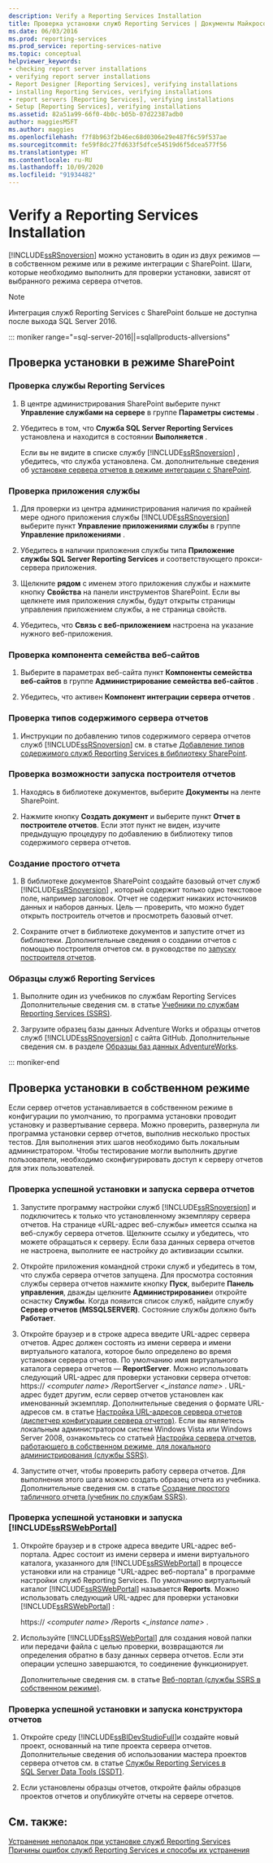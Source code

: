 ```yaml
---
description: Verify a Reporting Services Installation
title: Проверка установки служб Reporting Services | Документы Майкрософт
ms.date: 06/03/2016
ms.prod: reporting-services
ms.prod_service: reporting-services-native
ms.topic: conceptual
helpviewer_keywords:
- checking report server installations
- verifying report server installations
- Report Designer [Reporting Services], verifying installations
- installing Reporting Services, verifying installations
- report servers [Reporting Services], verifying installations
- Setup [Reporting Services], verifying installations
ms.assetid: 82a51a99-66f0-4b0c-b05b-07d22387adb0
author: maggiesMSFT
ms.author: maggies
ms.openlocfilehash: f7f8b963f2b46ec68d0306e29e487f6c59f537ae
ms.sourcegitcommit: fe59f8dc27fd633f5dfce54519d6f5dcea577f56
ms.translationtype: HT
ms.contentlocale: ru-RU
ms.lasthandoff: 10/09/2020
ms.locfileid: "91934482"
---
```

# <a name="verify-a-reporting-services-installation"></a>Verify a Reporting Services Installation
  [!INCLUDE[ssRSnoversion](../../includes/ssrsnoversion-md.md)] можно установить в один из двух режимов — в собственном режиме или в режиме интеграции с SharePoint. Шаги, которые необходимо выполнить для проверки установки, зависят от выбранного режима сервера отчетов.  

> [!NOTE]
> Интеграция служб Reporting Services с SharePoint больше не доступна после выхода SQL Server 2016.

::: moniker range="=sql-server-2016||=sqlallproducts-allversions"
  
##  <a name="verify-sharepoint-mode-installation"></a><a name="bkmk_sharepointmode"></a> Проверка установки в режиме SharePoint  
  
### <a name="to-verify-the-reporting-services-service"></a>Проверка службы Reporting Services  
  
1.  В центре администрирования SharePoint выберите пункт **Управление службами на сервере** в группе **Параметры системы** .  
  
2.  Убедитесь в том, что **Служба SQL Server Reporting Services** установлена и находится в состоянии **Выполняется** .  
  
     Если вы не видите в списке службу [!INCLUDE[ssRSnoversion](../../includes/ssrsnoversion-md.md)] , убедитесь, что служба установлена. См. дополнительные сведения об [установке сервера отчетов в режиме интеграции с SharePoint](install-the-first-report-server-in-sharepoint-mode.md).  
  
### <a name="to-verify-the-service-application"></a>Проверка приложения службы  
  
1.  Для проверки из центра администрирования наличия по крайней мере одного приложения службы [!INCLUDE[ssRSnoversion](../../includes/ssrsnoversion-md.md)] выберите пункт **Управление приложениями службы** в группе **Управление приложениями** .  
  
2.  Убедитесь в наличии приложения службы типа **Приложение службы SQL Server Reporting Services** и соответствующего прокси-сервера приложения.  
  
3.  Щелкните **рядом** с именем этого приложения службы и нажмите кнопку **Свойства** на панели инструментов SharePoint.  Если вы щелкнете имя приложения службы, будут открыты страницы управления приложением службы, а не страница свойств.  
  
4.  Убедитесь, что **Связь с веб-приложением** настроена на указание нужного веб-приложения.  
  
### <a name="to-verify-the-site-collection-feature"></a>Проверка компонента семейства веб-сайтов  
  
1.  Выберите в параметрах веб-сайта пункт **Компоненты семейства веб-сайтов** в группе **Администрирование семейства веб-сайтов** .  
  
2.  Убедитесь, что активен **Компонент интеграции сервера отчетов** .  
  
### <a name="to-verify-reporting-server-content-types"></a>Проверка типов содержимого сервера отчетов  
  
1.  Инструкции по добавлению типов содержимого сервера отчетов служб [!INCLUDE[ssRSnoversion](../../includes/ssrsnoversion-md.md)] см. в статье [Добавление типов содержимого служб Reporting Services в библиотеку SharePoint](../../reporting-services/report-server-sharepoint/add-reporting-services-content-types-to-a-sharepoint-library.md).  
  
### <a name="to-verify-you-can-launch-report-builder"></a>Проверка возможности запуска построителя отчетов  
  
1.  Находясь в библиотеке документов, выберите **Документы** на ленте SharePoint.  
  
2.  Нажмите кнопку **Создать документ** и выберите пункт **Отчет в построителе отчетов**. Если этот пункт не виден, изучите предыдущую процедуру по добавлению в библиотеку типов содержимого сервера отчетов.  
  
### <a name="create-a-basic-report"></a>Создание простого отчета  
  
1.  В библиотеке документов SharePoint создайте базовый отчет служб [!INCLUDE[ssRSnoversion](../../includes/ssrsnoversion-md.md)] , который содержит только одно текстовое поле, например заголовок. Отчет не содержит никаких источников данных и наборов данных. Цель — проверить, что можно будет открыть построитель отчетов и просмотреть базовый отчет.  
  
2.  Сохраните отчет в библиотеке документов и запустите отчет из библиотеки. Дополнительные сведения о создании отчетов с помощью построителя отчетов см. в руководстве по [запуску построителя отчетов](../report-builder/start-report-builder.md).  
  
### <a name="reporting-services-samples"></a>Образцы служб Reporting Services  
  
1.  Выполните один из учебников по службам Reporting Services Дополнительные сведения см. в статье [Учебники по службам Reporting Services (SSRS)](../../reporting-services/reporting-services-tutorials-ssrs.md).  
  
2.  Загрузите образец базы данных Adventure Works и образцы отчетов служб [!INCLUDE[ssRSnoversion](../../includes/ssrsnoversion-md.md)] с сайта GitHub. Дополнительные сведения см. в разделе [Образцы баз данных AdventureWorks](https://github.com/Microsoft/sql-server-samples/releases).  

::: moniker-end
  
##  <a name="verify-a-native-mode-installation"></a><a name="bkmk_nativemode"></a> Проверка установки в собственном режиме  
 Если сервер отчетов устанавливается в собственном режиме в конфигурации по умолчанию, то программа установки проводит установку и развертывание сервера. Можно проверить, развернула ли программа установки сервер отчетов, выполнив несколько простых тестов. Для выполнения этих шагов необходимо быть локальным администратором. Чтобы тестирование могли выполнить другие пользователи, необходимо сконфигурировать доступ к серверу отчетов для этих пользователей.  
  
### <a name="to-verify-that-the-report-server-is-installed-and-running"></a>Проверка успешной установки и запуска сервера отчетов  
  
1.  Запустите программу настройки служб [!INCLUDE[ssRSnoversion](../../includes/ssrsnoversion-md.md)] и подключитесь к только что установленному экземпляру сервера отчетов. На странице «URL-адрес веб-службы» имеется ссылка на веб-службу сервера отчетов. Щелкните ссылку и убедитесь, что можете обращаться к серверу. Если база данных сервера отчетов не настроена, выполните ее настройку до активизации ссылки.  
  
2.  Откройте приложения командной строки служб и убедитесь в том, что служба сервера отчетов запущена. Для просмотра состояния службы сервера отчетов нажмите кнопку **Пуск**, выберите **Панель управления**, дважды щелкните **Администрирование**и откройте оснастку **Службы**. Когда появится список служб, найдите службу **Сервер отчетов (MSSQLSERVER)**. Состояние службы должно быть **Работает**.  
  
3.  Откройте браузер и в строке адреса введите URL-адрес сервера отчетов. Адрес должен состоять из имени сервера и имени виртуального каталога, которое было определено во время установки сервера отчетов. По умолчанию имя виртуального каталога сервера отчетов — **ReportServer**. Можно использовать следующий URL-адрес для проверки установки сервера отчетов: https:// *\<computer name>* /ReportServer *\<_instance name>* . URL-адрес будет другим, если сервер отчетов установлен как именованный экземпляр. Дополнительные сведения о формате URL-адресов см. в статье [Настройка URL-адресов сервера отчетов (диспетчер конфигурации сервера отчетов)](../../reporting-services/install-windows/configure-report-server-urls-ssrs-configuration-manager.md). Если вы являетесь локальным администратором систем Windows Vista или Windows Server 2008, ознакомьтесь со статьей [Настройка сервера отчетов, работающего в собственном режиме, для локального администрирования (службы SSRS)](../../reporting-services/report-server/configure-a-native-mode-report-server-for-local-administration-ssrs.md).  
  
4.  Запустите отчет, чтобы проверить работу сервера отчетов. Для выполнения этого шага можно создать образец отчета из учебника. Дополнительные сведения см. в статье [Создание простого табличного отчета (учебник по службам SSRS)](../../reporting-services/create-a-basic-table-report-ssrs-tutorial.md).  
  
### <a name="to-verify-that-the-ssrswebportal-is-installed-and-running"></a>Проверка успешной установки и запуска [!INCLUDE[ssRSWebPortal](../../includes/ssrswebportal.md)]  
  
1.  Откройте браузер и в строке адреса введите URL-адрес веб-портала. Адрес состоит из имени сервера и имени виртуального каталога, указанного для [!INCLUDE[ssRSWebPortal](../../includes/ssrswebportal.md)] в процессе установки или на странице "URL-адрес веб-портала" в программе настройки служб Reporting Services. По умолчанию виртуальный каталог [!INCLUDE[ssRSWebPortal](../../includes/ssrswebportal.md)] называется **Reports**. Можно использовать следующий URL-адрес для проверки установки [!INCLUDE[ssRSWebPortal](../../includes/ssrswebportal.md)] :  
  
     https:// *\<computer name>* /Reports *\<_instance name>* .  
  
2.  Используйте [!INCLUDE[ssRSWebPortal](../../includes/ssrswebportal.md)] для создания новой папки или передачи файла с целью проверки, возвращаются ли определения обратно в базу данных сервера отчетов. Если эти операции успешно завершаются, то соединение функционирует.  
  
     Дополнительные сведения см. в статье [Веб-портал (службы SSRS в собственном режиме)](../../reporting-services/web-portal-ssrs-native-mode.md).  
  
### <a name="to-verify-that-report-designer-is-installed-and-running"></a>Проверка успешной установки и запуска конструктора отчетов  
  
1.  Откройте среду [!INCLUDE[ssBIDevStudioFull](../../includes/ssbidevstudiofull-md.md)]и создайте новый проект, основанный на типе проекта сервера отчетов. Дополнительные сведения об использовании мастера проектов сервера отчетов см. в статье [Службы Reporting Services в SQL Server Data Tools &#40;SSDT&#41;](../../reporting-services/tools/reporting-services-in-sql-server-data-tools-ssdt.md).  
  
2.  Если установлены образцы отчетов, откройте файлы образцов проектов отчетов и опубликуйте отчеты на сервере отчетов.  
  
## <a name="see-also"></a>См. также:  
 [Устранение неполадок при установке служб Reporting Services](../../reporting-services/install-windows/troubleshoot-a-reporting-services-installation.md)   
 [Причины ошибок служб Reporting Services и способы их устранения](../../reporting-services/troubleshooting/cause-and-resolution-of-reporting-services-errors.md)  
  
  
